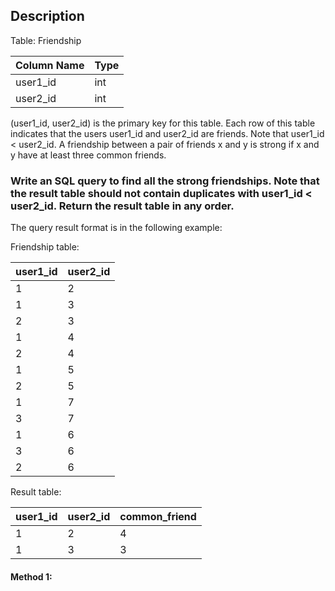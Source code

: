## Description

Table: Friendship

| Column Name | Type |
| ----------- | ---- |
| user1_id    | int  |
| user2_id    | int  |

(user1_id, user2_id) is the primary key for this table.
Each row of this table indicates that the users user1_id and user2_id are friends.
Note that user1_id < user2_id.
A friendship between a pair of friends x and y is strong if x and y have at least three common friends.

### Write an SQL query to find all the strong friendships. Note that the result table should not contain duplicates with user1_id < user2_id. Return the result table in any order.

The query result format is in the following example:

Friendship table:

| user1_id | user2_id |
| -------- | -------- |
| 1        | 2        |
| 1        | 3        |
| 2        | 3        |
| 1        | 4        |
| 2        | 4        |
| 1        | 5        |
| 2        | 5        |
| 1        | 7        |
| 3        | 7        |
| 1        | 6        |
| 3        | 6        |
| 2        | 6        |

Result table:

| user1_id | user2_id | common_friend |
| -------- | -------- | ------------- |
| 1        | 2        | 4             |
| 1        | 3        | 3             |

#### Method 1:

```sql

```
